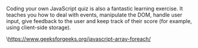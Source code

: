 Coding your own JavaScript quiz is also a fantastic learning exercise. It teaches you how to deal with events, manipulate the DOM, handle user input, give feedback to the user and keep track of their score (for example, using client-side storage). 


\https://www.geeksforgeeks.org/javascript-array-foreach/